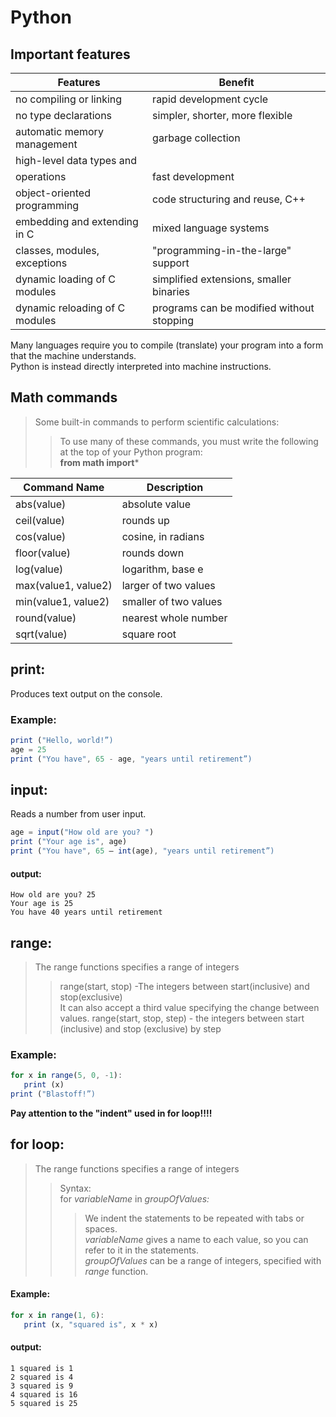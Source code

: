# Python
## Important features
| Features | Benefit |
| ------ | ----------- |
| no compiling or linking   | rapid development cycle |
| no type declarations   | simpler, shorter, more flexible |
| automatic memory management   | garbage collection |
| high-level data types and 
operations   | fast development |
| object-oriented programming   | code structuring and reuse, C++ |
| embedding and extending in C   | mixed language systems |
| classes, modules, exceptions   | "programming-in-the-large" support |
| dynamic loading of C modules   | simplified extensions, smaller binaries |
| dynamic reloading of C modules   | programs can be modified without stopping |
  

 Many languages require you to compile (translate) your 
program into a form that the machine understands.  
Python is instead directly interpreted into machine instructions.

## Math commands
>  Some built-in commands to perform scientific calculations:
>>  To use many of these commands, you must write the following at the top 
of your Python program:  
**from math import***

| Command Name | Description |
| ------ | ----------- |
| abs(value)   | absolute value |
| ceil(value) | rounds up |
| cos(value)   | cosine, in radians |
| floor(value)   | rounds down |
| log(value) | logarithm, base e |
| max(value1, value2)   | larger of two values |
| min(value1, value2)   | smaller of two values |
| round(value) | nearest whole number |
| sqrt(value)   | square root |

## print:
Produces text output on the console.  
  
### Example:

``` js
print ("Hello, world!”)
age = 25
print ("You have", 65 - age, "years until retirement”)
```

## input:
 Reads a number from user input.  
 
 ``` js
age = input("How old are you? ")
print ("Your age is", age)
print ("You have", 65 – int(age), "years until retirement”)
``` 

#### output:
```
How old are you? 25
Your age is 25
You have 40 years until retirement
```

## range:
> The range functions specifies a range of integers
>> range(start, stop)  -The integers between start(inclusive) and stop(exclusive)  
>> It can also accept a third value specifying the change between values.
>> range(start, stop, step) - the integers between start (inclusive) and stop (exclusive) by step

### Example:

 ``` js
for x in range(5, 0, -1):
    print (x)
print ("Blastoff!”)
``` 

**Pay attention to the "indent" used in for loop!!!!**

## for loop:
> The range functions specifies a range of integers
>> Syntax:  
>> for *variableName* in *groupOfValues:*
>>> We indent the statements to be repeated with tabs or spaces.  
>>> *variableName* gives a name to each value, so you can refer to it in the statements.  
>>> *groupOfValues* can be a range of integers, specified with *range* function.

#### Example:

 ``` js
for x in range(1, 6):
    print (x, "squared is", x * x)
``` 

#### output:
```
1 squared is 1
2 squared is 4
3 squared is 9
4 squared is 16
5 squared is 25
```